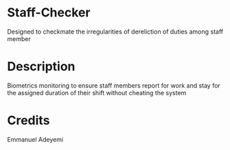 # Staff-Checker
Designed to checkmate the irregularities of dereliction of duties among staff member

# Description
Biometrics monitoring to ensure staff members report for work and stay for the assigned duration of their shift without cheating the system

# Credits
Emmanuel Adeyemi
